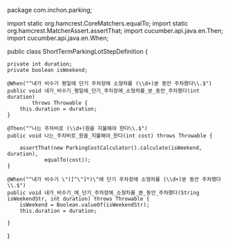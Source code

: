 package com.inchon.parking;

import static org.hamcrest.CoreMatchers.equalTo;
import static org.hamcrest.MatcherAssert.assertThat;
import cucumber.api.java.en.Then;
import cucumber.api.java.en.When;

public class ShortTermParkingLotStepDefinition {

	private int duration;
	private boolean isWeekend;

	@When("^내가 비수기 평일에 단기 주차장에 소형차를 (\\d+)분 동안 주차했다\\.$")
	public void 내가_비수기_평일에_단기_주차장에_소형차를_분_동안_주차했다(int duration)
			throws Throwable {
		this.duration = duration;
	}

	@Then("^나는 주차비로 (\\d+)원을 지불해야 한다\\.$")
	public void 나는_주차비로_원을_지불해야_한다(int cost) throws Throwable {

		assertThat(new ParkingCostCalculator().calculate(isWeekend, duration),
				equalTo(cost));
	}
	
	@When("^내가 비수기 \"([^\"]*)\"에 단기 주차장에 소형차를 (\\d+)분 동안 주차했다\\.$")
	public void 내가_비수기_에_단기_주차장에_소형차를_분_동안_주차했다(String isWeekendStr, int duration) throws Throwable {
		isWeekend = Boolean.valueOf(isWeekendStr);
		this.duration = duration;
		
	}

}
